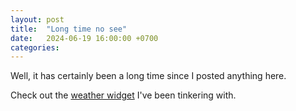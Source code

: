 ```yaml
---
layout: post
title:  "Long time no see"
date:   2024-06-19 16:00:00 +0700
categories:
---
```

Well, it has certainly been a long time since I posted anything here.

Check out the [weather widget](https://fmann.miwomi.net/weather-widget/) I've been tinkering with.
